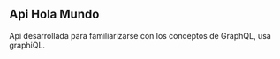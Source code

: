 ## Api Hola Mundo

Api desarrollada para familiarizarse con los conceptos de GraphQL, usa graphiQL.
